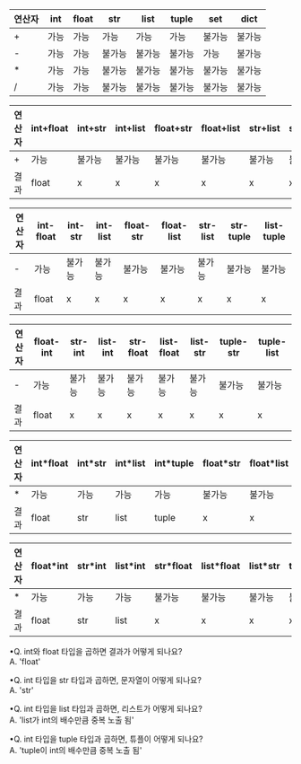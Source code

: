 |연산자|int|float|str|list|tuple|set|dict|
|---|------------|----------|-----------|------------|-------------|-------------|------------|
|+|가능|가능|가능|가능|가능|불가능|불가능|
|-|가능|가능|불가능|불가능|불가능|가능|불가능|
|*|가능|가능|불가능|불가능|불가능|불가능|불가능|
|/|가능|가능|불가능|불가능|불가능|불가능|불가능|

|연산자|int+float|int+str|int+list|float+str|float+list|str+list|str+tuple|list+tuple|
|---|---|---|---|---|---|---|---|---|
|+|가능|불가능|불가능|불가능|불가능|불가능|불가능|불가능|
|결과|float|x|x|x|x|x|x|x|

|연산자|int-float|int-str|int-list|float-str|float-list|str-list|str-tuple|list-tuple|
|---|---|---|---|---|---|---|---|---|
|-|가능|불가능|불가능|불가능|불가능|불가능|불가능|불가능|
|결과|float|x|x|x|x|x|x|x|

|연산자|float-int|str-int|list-int|str-float|list-float|list-str|tuple-str|tuple-list|
|---|---|---|---|---|---|---|---|---|
|-|가능|불가능|불가능|불가능|불가능|불가능|불가능|불가능|
|결과|float|x|x|x|x|x|x|x|

|연산자|int*float|int*str|int*list|int*tuple|float*str|float*list|str*list|str*dict|
|---|---|---|---|---|---|---|---|---|
|*|가능|가능|가능|가능|불가능|불가능|불가능|불가능|
|결과|float|str|list|tuple|x|x|x|x|

|연산자|float*int|str*int|list*int|str*float|list*float|list*str|tuple*str|tuple*list|
|---|---|---|---|---|---|---|---|---|
|*|가능|가능|가능|불가능|불가능|불가능|불가능|불가능|
|결과|float|str|list|x|x|x|x|x|


•Q. int와 float 타입을 곱하면 결과가 어떻게 되나요?
<Br>A. 'float'

•Q. int 타입을 str 타입과 곱하면, 문자열이 어떻게 되나요?
<Br>A. 'str'

•Q. int 타입을 list 타입과 곱하면, 리스트가 어떻게 되나요?
<Br>A. 'list가 int의 배수만큼 중복 노출 됨'

•Q. int 타입을 tuple 타입과 곱하면, 튜플이 어떻게 되나요?
<Br>A. 'tuple이 int의 배수만큼 중복 노출 됨'
